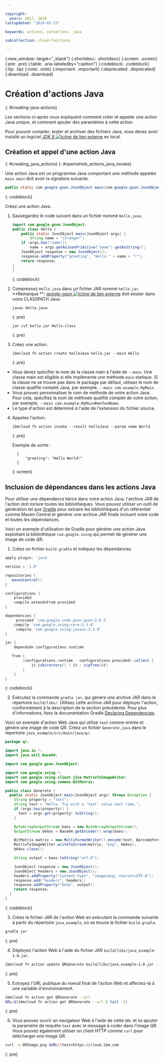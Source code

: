 ```yaml
---

copyright:
  years: 2017, 2019
lastupdated: "2019-03-15"

keywords: actions, serverless, java

subcollection: cloud-functions

---
```


{:new_window: target="_blank"}
{:shortdesc: .shortdesc}
{:screen: .screen}
{:pre: .pre}
{:table: .aria-labeledby="caption"}
{:codeblock: .codeblock}
{:tip: .tip}
{:note: .note}
{:important: .important}
{:deprecated: .deprecated}
{:download: .download}

# Création d'actions Java
{: #creating-java-actions}

Les sections ci-après vous expliquent comment créer et appeler une action Java unique, et comment ajouter des paramètres à cette action.

Pour pouvoir compiler, tester et archiver des fichiers Java, vous devez avoir installé un logiciel [JDK 8 ![Icône de lien externe](../icons/launch-glyph.svg "Icône de lien externe")](http://openjdk.java.net/install) en local.

## Création et appel d'une action Java
{: #creating_java_actions}
{: #openwhisk_actions_java_invoke}

Une action Java est un programme Java comportant une méthode appelée `main`. `main` doit avoir la signature suivante. 

```java
public static com.google.gson.JsonObject main(com.google.gson.JsonObject);
```
{: codeblock}

Créez une action Java. 

1. Sauvegardez le code suivant dans un fichier nommé `Hello.java`.

    ```java
    import com.google.gson.JsonObject;
    public class Hello {
        public static JsonObject main(JsonObject args) {
            String name = "stranger";
        if (args.has("name"))
            name = args.getAsJsonPrimitive("name").getAsString();
        JsonObject response = new JsonObject();
        response.addProperty("greeting", "Hello " + name + "!");
        return response;
    }
    }
    ```
    {: codeblock}

2. Compressez `Hello.java` dans un fichier JAR nommé `hello.jar`. **Remarque **: [google-gson ![Icône de lien externe](../icons/launch-glyph.svg "Icône de lien externe")](https://github.com/google/gson) doit exister dans votre CLASSPATH Java.

    ```
    javac Hello.java
    ```
    {: pre}

    ```
    jar cvf hello.jar Hello.class
    ```
    {: pre}

3. Créez une action.

    ```
    ibmcloud fn action create helloJava hello.jar --main Hello
    ```
    {: pre}

  * Vous devez spécifier le nom de la classe main à l'aide de `--main`. Une classe main est éligible si elle implémente une méthode `main` statique. Si la classe ne se trouve pas dans le package par défaut, utilisez le nom de classe qualifié complet Java, par exemple, `--main com.example.MyMain`.
  * Vous pouvez personnaliser le nom de méthode de votre action Java. Pour cela, spécifiez le nom de méthode qualifié complet de votre action, par exemple, `--main com.example.MyMain#methodName`.
  * Le type d'action est déterminé à l'aide de l'extension du fichier source. 

4. Appelez l'action.

    ```
    ibmcloud fn action invoke --result helloJava --param name World
    ```
    {: pre}

    Exemple de sortie : 

    ```
      {
          "greeting": "Hello World!"
      }
    ```
    {: screen}

## Inclusion de dépendances dans les actions Java

Pour utiliser une dépendance tierce dans votre action Java, l'archive JAR de l'action doit inclure toutes les bibliothèques.
Vous pouvez utiliser un outil de génération tel que [Gradle](https://gradle.org) pour extraire les bibliothèques d'un référentiel comme Maven Central et générer une archive JAR finale incluant votre code et toutes les dépendances. 

Voici un exemple d'utilisation de Gradle pour générer une action Java exploitant la bibliothèque `com.google.zxing` qui permet de générer une image de code QR. 

1. Créez un fichier `build.gradle` et indiquez les dépendances. 

  ```gradle
  apply plugin: 'java'

  version = '1.0'

  repositories {
     mavenCentral()
  }

  configurations {
      provided
      compile.extendsFrom provided
  }

  dependencies {
       provided 'com.google.code.gson:gson:2.6.2'
      compile 'com.google.zxing:core:3.3.0'
       compile 'com.google.zxing:javase:3.3.0'
  }

  jar {
      dependsOn configurations.runtime

     from {
          (configurations.runtime - configurations.provided).collect {
              it.isDirectory() ? it : zipTree(it)
          }
      }
  }
  ```
{: codeblock}

2. Exécutez la commande `gradle jar`, qui génère une archive JAR dans le répertoire `build/libs/`.
Utilisez cette archive JAR pour déployer l'action, conformément à la description de la section précédente.
Pour plus d'informations, lisez la documentation Gradle [Declaring Dependencies](https://docs.gradle.org/current/userguide/declaring_dependencies.html#declaring_dependencies).

Voici un exemple d'action Web Java qui utilise `text` comme entrée et génère une image de code QR. Créez un fichier `Generate.java` dans le répertoire `java_example/src/main/java/qr`. 

  ```java
  package qr;

  import java.io.*;
  import java.util.Base64;

  import com.google.gson.JsonObject;

  import com.google.zxing.*;
  import com.google.zxing.client.j2se.MatrixToImageWriter;
  import com.google.zxing.common.BitMatrix;

  public class Generate {
    public static JsonObject main(JsonObject args) throws Exception {
      String property = "text";
      String text = "Hello. Try with a 'text' value next time.";
      if (args.has(property)) {
        text = args.get(property).toString();
      }

      ByteArrayOutputStream baos = new ByteArrayOutputStream();
      OutputStream b64os = Base64.getEncoder().wrap(baos);

      BitMatrix matrix = new MultiFormatWriter().encode(text, BarcodeFormat.QR_CODE, 300, 300);
      MatrixToImageWriter.writeToStream(matrix, "png", b64os);
      b64os.close();

      String output = baos.toString("utf-8");

      JsonObject response = new JsonObject();
      JsonObject headers = new JsonObject();
      headers.addProperty("content-type", "image/png; charset=UTF-8");
      response.add("headers", headers);
      response.addProperty("body", output);
      return response;
    }
  }
  ```
{: codeblock}

3. Créez le fichier JAR de l'action Web en exécutant la commande suivante à partir du répertoire `java_example`, où se trouve le fichier `build.gradle`. 

  ```bash
  gradle jar
  ```
{: pre}

4. Déployez l'action Web à l'aide du fichier JAR `build/libs/java_example-1.0.jar`. 

  ```bash
  ibmcloud fn action update QRGenerate build/libs/java_example-1.0.jar --main qr.Generate -m 128 --web true
  ```
{: pre}

5. Extrayez l'URL publique du noeud final de l'action Web et affectez-la à une variable d'environnement. 

  ```bash
  ibmcloud fn action get QRGenerate --url
  URL=$(ibmcloud fn action get QRGenerate --url | tail -1)
  ```
{: pre}

6. Vous pouvez ouvrir un navigateur Web à l'aide de cette `URL` et lui ajouter le paramètre de requête `text` avec le message à coder dans l'image QR. Vous pouvez également utiliser un client HTTP comme `curl` pour télécharger une image QR. 

  ```bash
  curl -o QRImage.png $URL\?text=https://cloud.ibm.com
  ```
{: pre}
